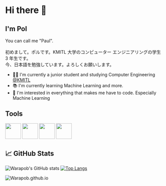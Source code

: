 # Hi there 👋
## I'm Pol 
You can call me "Paul".
<br/>
<br/>初めまして。ポルです。KMITL 大学のコンピューター エンジニアリングの学生 3 年生です。
<br/>今、日本語を勉強しています。よろしくお願いします。
- 🧑🏻 I'm currently a junior student and studying Computer Engineering [@KMITL](https://www.kmitl.ac.th/en)
- 📚 I'm currently learning Machine Learning and more.
- 🌟 I'm interested in everything that makes me have to code. Especially Machine Learning
<div>
  <h2>Tools</h3>
  <img src="https://avatars.githubusercontent.com/u/21206976?s=200&v=4" width="50px" />
  <img src="https://numpy.org/images/logo.svg" width="50px" />
  <img src="https://avatars.githubusercontent.com/u/215947?s=200&v=4" width="50px" />
  <img src="https://avatars.githubusercontent.com/u/15658638?s=200&v=4" width="50px" />
  
</div>

## 📈 GitHub Stats

<div>

![Warapob's GitHub stats](https://github-readme-stats.vercel.app/api?username=Warapob&show_icons=true&theme=github_dark)
[![Top Langs](https://github-readme-stats.vercel.app/api/top-langs/?username=Warapob&layout=compact&theme=github_dark&card_width=446&langs_count=8)](https://github.com/Watanai1245/github-readme-stats)

<img src="https://komarev.com/ghpvc/?username=Warapob&label=Views&color=blue&style=for-the-badge" alt="Warapob.github.io" />
</div>










<!--
**Palapolla/Palapolla** is a ✨ _special_ ✨ repository because its `README.md` (this file) appears on your GitHub profile.

Here are some ideas to get you started:

- 🔭 I’m currently working on ...
- 🌱 I’m currently learning ...
- 👯 I’m looking to collaborate on ...
- 🤔 I’m looking for help with ...
- 💬 Ask me about ...
- 📫 How to reach me: ...
- 😄 Pronouns: ...
- ⚡ Fun fact: ...
I'm interested in everything that makes me have to code. But, there isn't one in particular just for now.
![Alt Text](https://media1.giphy.com/media/u2pmTWUi0MXjyrMaVj/giphy.gif?cid=ecf05e47t7kx18ffud6ac45jk3myg930d5r204wru2hiefvg&rid=giphy.gif&ct=g)


[![Warapob's summary](https://github-profile-summary-cards.vercel.app/api/cards/profile-details?username=Warapob&theme=github_dark)](https://github.com/vn7n24fzkq/github-profile-summary-cards-example/tree/master/profile-summary-card-output)
![Warapob's lang](https://github-profile-summary-cards.vercel.app/api/cards/repos-per-language?username=Warapob&theme=github_dark)
![Warapob's productive time](https://github-profile-summary-cards.vercel.app/api/cards/productive-time?username=Warapob&theme=github_dark)

-->
